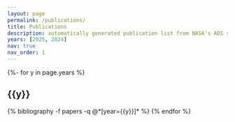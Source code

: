 ```yaml
---
layout: page
permalink: /publications/
title: Publications
description: automatically generated publication list from NASA's ADS service, powered by jekyll-scholar.
years: [2025, 2024]
nav: true
nav_order: 1
---
```


<!-- _pages/publications.md -->
<div class="publications">

{%- for y in page.years %}

  <h2 class="year">{{y}}</h2>
  {% bibliography -f papers -q @*[year={{y}}]* %}
{% endfor %}

</div>